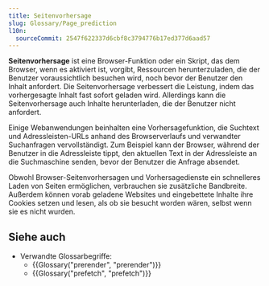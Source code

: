 ```yaml
---
title: Seitenvorhersage
slug: Glossary/Page_prediction
l10n:
  sourceCommit: 2547f622337d6cbf8c3794776b17ed377d6aad57
---
```


**Seitenvorhersage** ist eine Browser-Funktion oder ein Skript, das dem Browser, wenn es aktiviert ist, vorgibt, Ressourcen herunterzuladen, die der Benutzer voraussichtlich besuchen wird, noch bevor der Benutzer den Inhalt anfordert. Die Seitenvorhersage verbessert die Leistung, indem das vorhergesagte Inhalt fast sofort geladen wird. Allerdings kann die Seitenvorhersage auch Inhalte herunterladen, die der Benutzer nicht anfordert.

Einige Webanwendungen beinhalten eine Vorhersagefunktion, die Suchtext und Adressleisten-URLs anhand des Browserverlaufs und verwandter Suchanfragen vervollständigt. Zum Beispiel kann der Browser, während der Benutzer in die Adressleiste tippt, den aktuellen Text in der Adressleiste an die Suchmaschine senden, bevor der Benutzer die Anfrage absendet.

Obwohl Browser-Seitenvorhersagen und Vorhersagedienste ein schnelleres Laden von Seiten ermöglichen, verbrauchen sie zusätzliche Bandbreite. Außerdem können vorab geladene Websites und eingebettete Inhalte ihre Cookies setzen und lesen, als ob sie besucht worden wären, selbst wenn sie es nicht wurden.

## Siehe auch

- Verwandte Glossarbegriffe:
  - {{Glossary("prerender", "prerender")}}
  - {{Glossary("prefetch", "prefetch")}}
